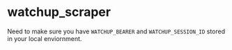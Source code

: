 # watchup_scraper

Need to make sure you have `WATCHUP_BEARER` and `WATCHUP_SESSION_ID` stored in your local enviornment.